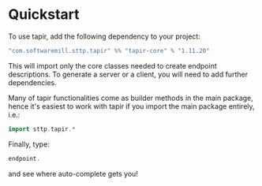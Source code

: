 # Quickstart

To use tapir, add the following dependency to your project:

```scala
"com.softwaremill.sttp.tapir" %% "tapir-core" % "1.11.20"
```

This will import only the core classes needed to create endpoint descriptions. To generate a server or a client, you
will need to add further dependencies.

Many of tapir functionalities come as builder methods in the main package, hence it's easiest to work with tapir if 
you import the main package entirely, i.e.:

```scala
import sttp.tapir.*
```

Finally, type:

```scala
endpoint.
```

and see where auto-complete gets you!

